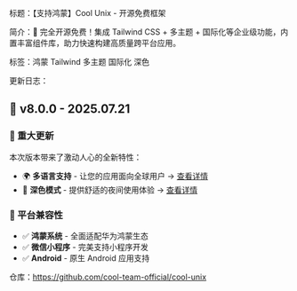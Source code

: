 标题：【支持鸿蒙】Cool Unix - 开源免费框架

简介：🚀 完全开源免费！集成 Tailwind CSS + 多主题 + 国际化等企业级功能，内置丰富组件库，助力快速构建高质量跨平台应用。

标签：鸿蒙 Tailwind 多主题 国际化 深色 

更新日志：

## 🎉 v8.0.0 - 2025.07.21

### 🚀 重大更新

本次版本带来了激动人心的全新特性：

- 🌍 **多语言支持** - 让您的应用面向全球用户 → [查看详情](https://unix.cool-js.com/src/introduce/i18n.html)
- 🌙 **深色模式** - 提供舒适的夜间使用体验 → [查看详情](https://unix.cool-js.com/src/introduce/theme.html)

### 📱 平台兼容性

- ✅ **鸿蒙系统** - 全面适配华为鸿蒙生态
- ✅ **微信小程序** - 完美支持小程序开发
- ✅ **Android** - 原生 Android 应用支持

仓库：https://github.com/cool-team-official/cool-unix
